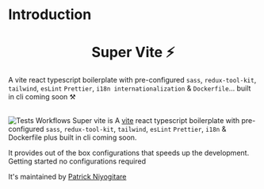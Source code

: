# Introduction
<h1 style="text-align: center">Super Vite ⚡</h1>
 A vite react typescript boilerplate with pre-configured <code>sass</code>, <code>redux-tool-kit</code>, <code>tailwind</code>, <code>esLint</code> <code>Prettier</code>, <code>i18n internationalization</code> &amp; <code>Dockerfile</code>... built in cli coming soon ⚒️
<br>
<br>

![Tests Workflows](https://github.com/patrickniyogitare28/super-vite/actions/workflows/superlinter.yml/badge.svg)
Super vite is A [vite] react typescript boilerplate with pre-configured `sass`, `redux-tool-kit`, `tailwind`, `esLint` `Prettier`, `i18n`    & Dockerfile plus built in cli coming soon.

It provides out of the box configurations that speeds up the development. Getting started no configurations required

It's maintained by [Patrick Niyogitare](https://github.com/PatrickNiyogitare28)

[vite]: https://vitejs.dev/


